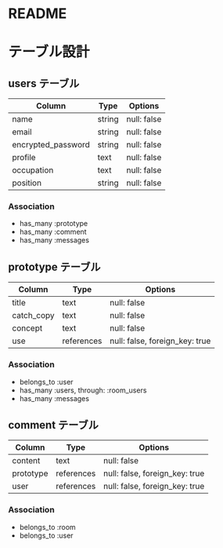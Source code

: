 # README
# テーブル設計

## users テーブル

| Column             | Type   | Options     |
| ------------------ | ------ | ----------- |
| name               | string | null: false |
| email              | string | null: false |
| encrypted_password | string | null: false |
| profile            | text   | null: false |
| occupation         | text   | null: false |
| position           | string | null: false |

### Association

- has_many :prototype
- has_many :comment
- has_many :messages

## prototype テーブル

| Column          | Type       | Options                        |
| --------------- | ---------- | ------------------------------ |
| title           | text       | null: false                    |
| catch_copy      | text       | null: false                    |
| concept         | text       | null: false                    |
| use             | references | null: false, foreign_key: true |

### Association

- belongs_to :user
- has_many :users, through: :room_users
- has_many :messages

## comment テーブル

| Column    | Type       | Options                        |
| --------- | ---------- | ------------------------------ |
| content   | text       | null: false                    |
| prototype | references | null: false, foreign_key: true |
| user      | references | null: false, foreign_key: true |

### Association

- belongs_to :room
- belongs_to :user
